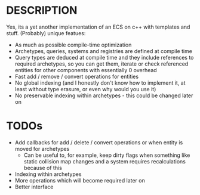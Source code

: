 # DESCRIPTION
Yes, its a yet another implementation of an ECS on c++ with templates and stuff.
(Probably) unique featues:
- As much as possible compile-time optimization
- Archetypes, queries, systems and registries are defined at compile time
- Query types are deduced at compile time and they include references to required archetypes, so you can get them, iterate or check referenced entities for other components with essentially 0 overhead
- Fast add / remove / convert operations for entities
- No global indexing (and I honestly don't know how to implement it, at least without type erasure, or even why would you use it)
- No preservable indexing within archetypes - this could be changed later on

# TODOs
- Add callbacks for add / delete / convert operations or when entity is moved for archetypes
  - Can be useful to, for example, keep dirty flags when something like static collision map changes and a system requires recalculations because of this
- Indexing within archetypes
- More operations which will become required later on
- Better interface

